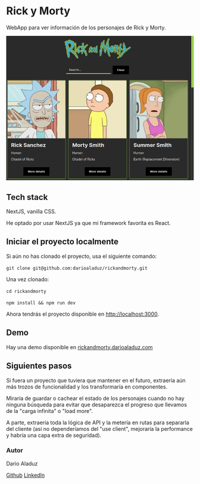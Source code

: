 # Rick y Morty

WebApp para ver información de los personajes de Rick y Morty.

![Ejemplo](/public/screenshot.png)

## Tech stack

NextJS, vanilla CSS.

He optado por usar NextJS ya que mi framework favorita es React.

## Iniciar el proyecto localmente

Si aún no has clonado el proyecto, usa el siguiente comando:

`git clone git@github.com:darioaladuz/rickandmorty.git`

Una vez clonado:

`cd rickandmorty`

`npm install && npm run dev`

Ahora tendrás el proyecto disponible en
[http://localhost:3000](http://localhost:3000).

## Demo

Hay una demo disponible en
[rickandmorty.darioaladuz.com](https://rickandmorty.darioaladuz.com)

## Siguientes pasos

Si fuera un proyecto que tuviera que mantener en el futuro, extraería aún más
trozos de funcionalidad y los transformaría en componentes.

Miraría de guardar o cachear el estado de los personajes cuando no hay ninguna
búsqueda para evitar que desaparezca el progreso que llevamos de la "carga
infinita" o "load more".

A parte, extraería toda la lógica de API y la metería en rutas para separarla
del cliente (así no dependeríamos del "use client", mejoraría la performance y
habría una capa extra de seguridad).

### Autor

Dario Aladuz

[Github](https://github.com/darioaladuz)
[LinkedIn](https://www.linkedin.com/in/darioaladuz/)
